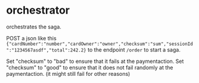 # orchestrator
orchestrates the saga.

POST a json like this ``{"cardNumber":"number","cardOwner":"owner","checksum":"sum","sessionId":"1234567asdf","total":242.2}`` to the endpoint ``/order`` to start a saga.

Set "checksum" to "bad" to ensure that it fails at the paymentaction.
Set "checksum" to "good" to ensure that it does not fail randomly at the paymentaction. (it might still fail for other reasons)
